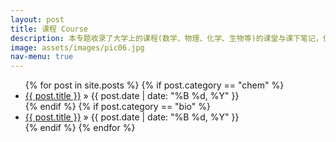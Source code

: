 ```yaml
---
layout: post
title: 课程 Course
description: 本专题收录了大学上的课程(数学、物理、化学、生物等)的课堂与课下笔记，但可能不是很全。
image: assets/images/pic06.jpg
nav-menu: true
---
```

<ul class="posts">
	{% for post in site.posts %}
		{% if post.category == "chem" %}
		<li>
			<a href="{{ post.url }}">{{ post.title }}</a>
			<span> &raquo; {{ post.date | date: "%B %d, %Y" }}</span>
		</li>
		{% endif %}
		{% if post.category == "bio" %}
		<li>
			<a href="{{ post.url }}">{{ post.title }}</a>
			<span> &raquo; {{ post.date | date: "%B %d, %Y" }}</span>
		</li>
		{% endif %}
	{% endfor %}
</ul>
